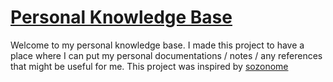 # [Personal Knowledge Base](https://dazziest.github.io/my-notes)

Welcome to my personal knowledge base. I made this project to have a place where I can put my personal documentations / notes / any references that might be useful for me. This project was inspired by [sozonome](https://sznm.dev/)